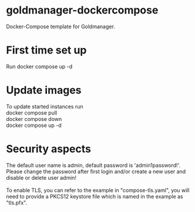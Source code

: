 # goldmanager-dockercompose
Docker-Compose template for Goldmanager.
# First time set up
Run docker compose up -d
# Update images
To update started instances run <br>
docker compose pull<br>
docker compose down<br>
docker compose up -d<br>
# Security aspects
The default user name is admin, default password is 'admin1password!'.<br>
Please change the password after first login and/or create a new user and disable or delete user admin!<br>
<br>
To enable TLS, you can refer to the example in "compose-tls.yaml", you will need to provide a PKCS12 keystore file which is named in the example as "tls.pfx".



